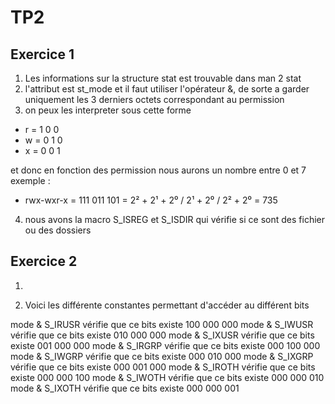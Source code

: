 # TP2
## Exercice 1 
1. Les informations sur la structure stat est trouvable dans man 2 stat
2. l'attribut est st_mode et il faut utiliser l'opérateur &, de sorte a garder uniquement les 3 derniers octets correspondant au permission 
3. on peux les interpreter sous cette forme 
 - r = 1 0 0 
 - w = 0 1 0
 - x = 0 0 1 

et donc en fonction des permission nous aurons un nombre entre 0 et 7 exemple : 
- rwx-wxr-x = 111 011 101 = 2² + 2¹ + 2⁰ / 2¹ + 2⁰ / 2² + 2⁰ = 735 

4. nous avons la macro S_ISREG et S_ISDIR qui vérifie si ce sont des fichier ou des dossiers 

## Exercice 2 

1. 

2. Voici les différente constantes permettant d'accéder au différent bits 

mode & S_IRUSR vérifie que ce bits existe 100 000 000
mode & S_IWUSR vérifie que ce bits existe 010 000 000
mode & S_IXUSR vérifie que ce bits existe 001 000 000
mode & S_IRGRP vérifie que ce bits existe 000 100 000
mode & S_IWGRP vérifie que ce bits existe 000 010 000
mode & S_IXGRP vérifie que ce bits existe 000 001 000
mode & S_IROTH vérifie que ce bits existe 000 000 100
mode & S_IWOTH vérifie que ce bits existe 000 000 010
mode & S_IXOTH vérifie que ce bits existe 000 000 001

